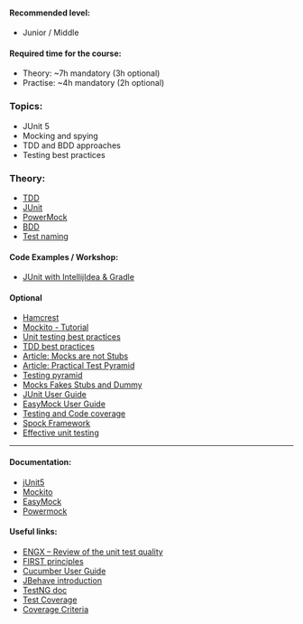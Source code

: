 #### Recommended level: 
- Junior / Middle
#### Required time for the course: 
* Theory: ~7h mandatory (3h optional)
* Practise: ~4h mandatory (2h optional) 

### Topics:
- JUnit 5
- Mocking and spying
- TDD and BDD approaches
- Testing best practices

### Theory:
* [TDD](https://learn.epam.com/detailsPage?id=ba8efca6-d894-4efb-826f-0b2c762971a3 )
* [JUnit](https://dev.to/saiupadhyayula/junit-5-tutorial-for-beginners-o8a)
* [PowerMock](https://java2blog.com/powermock-tutorial)
* [BDD](https://learn.epam.com/detailsPage?id=59788675-6857-49b9-a21b-df4ce51dcfe2)
* [Test naming](https://dzone.com/articles/7-popular-unit-test-naming)

#### Code Examples / Workshop:
* [JUnit with IntellijIdea & Gradle](https://www.youtube.com/watch?v=we3zJE3hlWE)

#### Optional
* [Hamcrest](https://hamcrest.org/JavaHamcrest/tutorial)
* [Mockito - Tutorial](https://www.vogella.com/tutorials/Mockito/article.html)
* [Unit testing best practices](https://howtodoinjava.com/best-practices/unit-testing-best-practices-junit-reference-guide/)
* [TDD best practices](https://technologyconversations.com/2013/12/24/test-driven-development-tdd-best-practices-using-java-examples-2/)
* [Article: Mocks are not Stubs](http://martinfowler.com/articles/mocksArentStubs.html)
* [Article: Practical Test Pyramid](https://martinfowler.com/articles/practical-test-pyramid.html)
* [Testing pyramid](https://martinfowler.com/bliki/TestPyramid.html)
* [Mocks Fakes Stubs and Dummy](http://xunitpatterns.com/Mocks,%20Fakes,%20Stubs%20and%20Dummies.html)
* [JUnit User Guide](http://junit.org/junit5/docs/current/user-guide/)
* [EasyMock User Guide](http://easymock.org/user-guide.html)
* [Testing and Code coverage](http://pjcj.net/testing_and_code_coverage/paper.html)
* [Spock Framework](http://spockframework.org/spock/docs/1.1-rc-2/all_in_one.html )
* [Effective unit testing](https://www.youtube.com/watch?v=fr1E9aVnBxw )

_______________________________________________
#### Documentation: 
* [jUnit5](https://junit.org/junit5/docs/current/user-guide/#overview)
* [Mockito](https://site.mockito.org/)
* [EasyMock](https://easymock.org/user-guide.html)
* [Powermock](https://powermock.github.io/)

#### Useful links:
* [ENGX – Review of the unit test quality](https://kb.epam.com/display/ENGX/Review+of+the+unit+tests+quality)
* [FIRST principles](https://howtodoinjava.com/best-practices/first-principles-for-good-tests/ )
* [Cucumber User Guide](https://cucumber.io/docs/guides/10-minute-tutorial/?lang=java)
* [JBehave introduction](http://jbehave.org/introduction.html)
* [TestNG doc](http://testng.org/doc/)
* [Test Coverage](http://martinfowler.com/bliki/TestCoverage.html)
* [Coverage Criteria](https://en.wikipedia.org/wiki/Code_coverage#Coverage_criteria)
